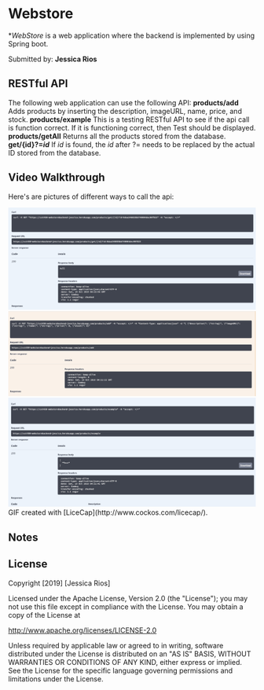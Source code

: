 # Webstore

**WebStore* is a web application where the backend is implemented by using Spring boot.

Submitted by: **Jessica Rios**

## RESTful API
The following web application can use the following API:
**products/add**
Adds products by inserting the description, imageURL, name, price, and stock.
**products/example**
This is a testing RESTful API to see if the api call is function correct. If it is functioning correct, then Test should be displayed.
**products/getAll**
Returns all the products stored from the database.
**get/{id}?=_id_**
If _id_ is found, the _id_ after ?= needs to be replaced by the actual ID stored from the database.

## Video Walkthrough

Here's are pictures of different ways to call the api:

<img src='getId.jpeg' title='Example of how to get ID' width='' alt='Img of getID' />
<img src='getAdd.jpeg' title='Example of how to get Add' width='' alt='Img of getAdd' />
<img src='example.jpeg' title='Example of "example"' width='' alt='Img of Example' />
GIF created with [LiceCap](http://www.cockos.com/licecap/).

## Notes


## License

Copyright [2019] [Jessica Rios]

Licensed under the Apache License, Version 2.0 (the "License");
you may not use this file except in compliance with the License.
You may obtain a copy of the License at

http://www.apache.org/licenses/LICENSE-2.0

Unless required by applicable law or agreed to in writing, software
distributed under the License is distributed on an "AS IS" BASIS,
WITHOUT WARRANTIES OR CONDITIONS OF ANY KIND, either express or implied.
See the License for the specific language governing permissions and
limitations under the License.
